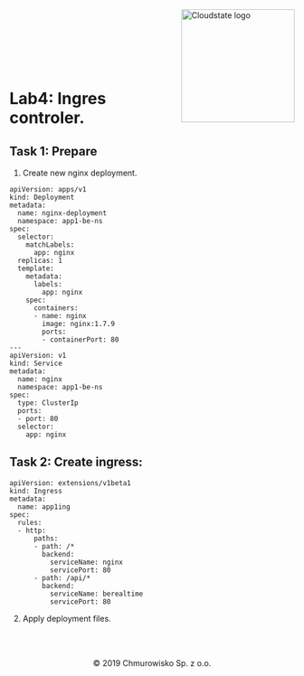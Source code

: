 <img src="https://avatars1.githubusercontent.com/u/47143554?s=400&u=7c55eeec6479b4ff59df7cad452501a41635b0e4&v=4" alt="Cloudstate logo" width="200" align="right">
<br><br>
<br><br>
<br><br>

# Lab4: Ingres controler.

## Task 1: Prepare
1. Create new nginx deployment.
```
apiVersion: apps/v1 
kind: Deployment
metadata:
  name: nginx-deployment
  namespace: app1-be-ns
spec:
  selector:
    matchLabels:
      app: nginx
  replicas: 1
  template:
    metadata:
      labels:
        app: nginx
    spec:
      containers:
      - name: nginx
        image: nginx:1.7.9
        ports:
        - containerPort: 80
---
apiVersion: v1 
kind: Service 
metadata: 
  name: nginx 
  namespace: app1-be-ns
spec: 
  type: ClusterIp 
  ports: 
  - port: 80 
  selector: 
    app: nginx 
```

## Task 2: Create ingress:
```
apiVersion: extensions/v1beta1
kind: Ingress
metadata:
  name: app1ing
spec:
  rules:
  - http:
      paths:
      - path: /*
        backend:
          serviceName: nginx
          servicePort: 80
      - path: /api/*
        backend:
          serviceName: berealtime
          servicePort: 80
```
2. Apply deployment files.

<br><br>

<center><p>&copy; 2019 Chmurowisko Sp. z o.o.<p></center>
